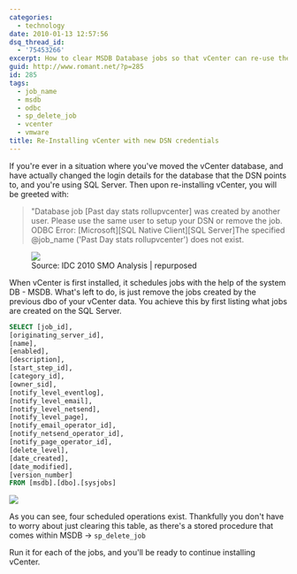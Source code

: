 ```yaml
---
categories:
  - technology
date: 2010-01-13 12:57:56
dsq_thread_id:
  - '75453266'
excerpt: How to clear MSDB Database jobs so that vCenter can re-use the an ODBC connection after a previous owner.
guid: http://www.romant.net/?p=285
id: 285
tags:
  - job_name
  - msdb
  - odbc
  - sp_delete_job
  - vcenter
  - vmware
title: Re-Installing vCenter with new DSN credentials
---
```


If you're ever in a situation where you've moved the vCenter database, and have actually changed the login details for the database that the DSN points to, and you're using SQL Server. Then upon re-installing vCenter, you will be greeted with:

> "Database job \[Past day stats rollupvcenter] was created by another user. Please use the same user to setup your DSN or remove the job. ODBC Error: [Microsoft\]\[SQL Native Client\][SQL Server]The specified @job_name ('Past Day stats rollupvcenter') does not exist.

<figure>
  <img src="/images/2010/01/vCenter_Install.png">
  <figcaption>Source: IDC 2010 SMO Analysis | repurposed</figcaption>
</figure>

When vCenter is first installed, it schedules jobs with the help of the system DB - MSDB. What's left to do, is just remove the jobs created by the previous dbo of your vCenter data. You achieve this by first listing what jobs are created on the SQL Server.

```sql
SELECT [job_id],
[originating_server_id],
[name],
[enabled],
[description],
[start_step_id],
[category_id],
[owner_sid],
[notify_level_eventlog],
[notify_level_email],
[notify_level_netsend],
[notify_level_page],
[notify_email_operator_id],
[notify_netsend_operator_id],
[notify_page_operator_id],
[delete_level],
[date_created],
[date_modified],
[version_number]
FROM [msdb].[dbo].[sysjobs]
```

![](/images/2010/01/sql_server.png)

As you can see, four scheduled operations exist. Thankfully you don't have to worry about just clearing this table, as there's a stored procedure that comes within MSDB → `sp_delete_job`

Run it for each of the jobs, and you'll be ready to continue installing vCenter.